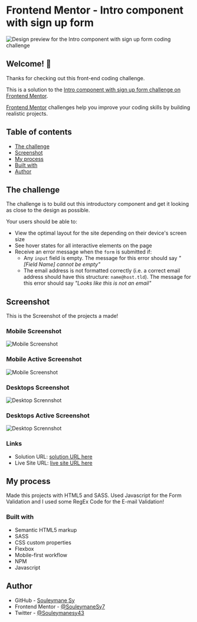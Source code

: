 # Frontend Mentor - Intro component with sign up form

![Design preview for the Intro component with sign up form coding challenge](./design/desktop-preview.jpg)

## Welcome! 👋

Thanks for checking out this front-end coding challenge.

This is a solution to the [Intro component with sign up form challenge on Frontend Mentor](https://www.frontendmentor.io/challenges/intro-component-with-signup-form-5cf91bd49edda32581d28fd1).

[Frontend Mentor](https://www.frontendmentor.io) challenges help you improve your coding skills by building realistic projects.

## Table of contents

- [The challenge](#the-challenge)
- [Screenshot](#screenshot)
- [My process](#my-process)
- [Built with](#built-with)
- [Author](#author)

## The challenge

The challenge is to build out this introductory component and get it looking as close to the design as possible.

Your users should be able to:

- View the optimal layout for the site depending on their device's screen size
- See hover states for all interactive elements on the page
- Receive an error message when the `form` is submitted if:
  - Any `input` field is empty. The message for this error should say _"[Field Name] cannot be empty"_
  - The email address is not formatted correctly (i.e. a correct email address should have this structure: `name@host.tld`). The message for this error should say _"Looks like this is not an email"_

## Screenshot

This is the Screenshot of the projects a made!

### Mobile Screenshot

![Mobile Screenshot](./preview/Mobile.png)

### Mobile Active Screenshot

![Mobile Screenshot](./preview/Mobile-active.png)

### Desktops Screenshot

![Desktop Scrennshot](./preview/Desktop.png)

### Desktops Active Screenshot

![Desktop Scrennshot](./preview/Desktop-active.png)

### Links

- Solution URL: [solution URL here](https://www.frontendmentor.io/solutions/intro-component-with-sign-up-form-responsive-html-sass-javascript-7SE-UJX0kJ)
- Live Site URL: [live site URL here](https://fem-intro-component-with-sign-up-form-delta.vercel.app/)

## My process

Made this projects with HTML5 and SASS. Used Javascript for the Form Validation and I used some RegEx Code for the E-mail Validation!

### Built with

- Semantic HTML5 markup
- SASS
- CSS custom properties
- Flexbox
- Mobile-first workflow
- NPM
- Javascript

## Author

- GitHub - [Souleymane Sy](https://github.com/SouleymaneSy7)
- Frontend Mentor - [@SouleymaneSy7](https://www.frontendmentor.io/profile/SouleymaneSy7)
- Twitter - [@Souleymanesy43](https://twitter.com/Souleymanesy43)

